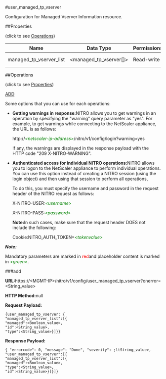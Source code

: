 #user_managed_tp_vserver

Configuration for Managed Vserver Information resource.


##Properties 
<span>(click to see [Operations](#opera))</span>


<table><thead><tr><th>Name</th><th>Data Type</th><th>Permissions</th><th>Description</th></tr></thead><tbody><tr><td>managed_tp_vserver_list</td><td>&lt;managed_tp_vserver[]></td><td>Read-write</td><td>Managed/Unmanaged tp_vserver list.</td></tr></tbody></table>
##Operations 
<span>(click to see [Properties](#prope))</span>


[ADD]()


Some options that you can use for each operations:
<ul><li><p><b>Getting warnings in response:</b>NITRO allows you to get warnings in an operation by specifying the "warning" query parameter as "yes". For example, to get warnings while connecting to the NetScaler appliance, the URL is as follows:</p><p>http://<span style="color:green;font-style:italic;">&lt;netscaler-ip-address&gt;</span>/nitro/v1/config/login?warning=yes</p><p>If any, the warnings are displayed in the response payload with the HTTP code "209 X-NITRO-WARNING".</p></li><li><p><b>Authenticated access for individual NITRO operations:</b>NITRO allows you to logon to the NetScaler appliance to perform individual operations. You can use this option instead of creating a NITRO session (using the login object) and then using that session to perform all operations,</p><p>To do this, you must specify the username and password in the request header of the NITRO request as follows:</p><p>X-NITRO-USER:<span style="color:green;font-style:italic;">&lt;username&gt;</span></p><p>X-NITRO-PASS:<span style="color:green;font-style:italic;">&lt;password&gt;</span></p><p><b>Note:</b>In such cases, make sure that the request header DOES not include the following:</p><p>Cookie:NITRO_AUTH_TOKEN=<span style="color:green;font-style:italic;">&lt;tokenvalue&gt;</span></p></li></ul>



***Note:*** 
Mandatory parameters are marked in <span style="color:#FF0000;">red</span>and placeholder content is marked in <span style="color:green;font-style:italic">&lt;green&gt;</span>.

###add



<b>URL:</b>https://&lt;MGMT-IP&gt;/nitro/v1/config/user_managed_tp_vserver?onerror=&lt;String_value&gt;
<b>HTTP Method:</b>null
<b>Request Payload: </b>```{user_managed_tp_vserver: {"managed_tp_vserver_list":[{"managed":<Boolean_value>,"id":<String_value>,"type":<String_value>}]}}```
<b>Response Payload: </b>```{ "errorcode": 0, "message": "Done", "severity": ;ltString_value>, "user_managed_tp_vserver":[{"managed_tp_vserver_list":[{"managed":<Boolean_value>,"type":<String_value>,"id":<String_value>}]}]}```



